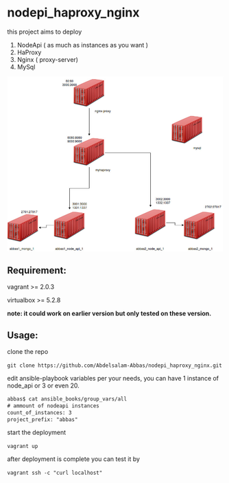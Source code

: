 # nodepi_haproxy_nginx


this project aims to deploy 


1. NodeApi ( as much as instances as you want ) 
2. HaProxy 
3. Nginx ( proxy-server)
4. MySql

<img src="Diagram.jpg" alt="nodeapi Logo"/>


## Requirement:

vagrant >= 2.0.3

virtualbox >= 5.2.8

**note: it could work on earlier version but only tested on these version.**


## Usage:


clone the repo 

`git clone https://github.com/Abdelsalam-Abbas/nodepi_haproxy_nginx.git`

edit ansible-playbook variables per your needs, you can have 1 instance of node_api or 3 or even 20. 

```
abbas$ cat ansible_books/group_vars/all 
# ammount of nodeapi instances
count_of_instances: 3
project_prefix: "abbas"
```

start the deployment 

`vagrant up`

after deployment is complete you can test it by 

`
vagrant ssh -c "curl localhost"
`

